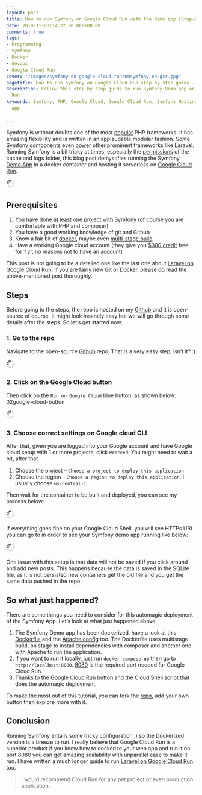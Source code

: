 ```yaml
---
layout: post
title: How to run Symfony on Google Cloud Run with the demo app [Step-by-Step Guide]
date: 2019-11-03T14:22:00.000+00:00
comments: true
tags:
- Programming
- Symfony
- Docker
- devops
- Google Cloud Run
cover: "/images/symfony-on-google-cloud-run/00symfony-on-gcr.jpg"
pagetitle: How to Run Symfony on Google Cloud Run step by step guide - demo app
description: Follow this step by step guide to run Symfony Demo app on Google Cloud
  Run
keywords: Symfony, PHP, Google Cloud, Google Cloud Run, Symfony Hosting, Symfony Demo
  app

---
```

Symfony is without doubts one of the most [popular](https://raygun.com/blog/top-php-frameworks/) PHP frameworks. It has amazing flexibility and is written in an applaudable modular fashion. Some Symfony components even [power](https://symfony.com/projects/laravel) other prominent frameworks like Laravel. Running Symfony is a bit tricky at times, especially the [permissions](https://symfony.com/doc/current/setup/file_permissions.html) of the cache and logs folder, this blog post demystifies running the Symfony [Demo App](https://github.com/symfony/demo) in a docker container and hosting it serverless on [Google Cloud Run](https://cloud.google.com/run/).

<img class="center" src="/images/generic/loading.gif" data-echo="/images/symfony-on-google-cloud-run/00symfony-on-gcr.jpg" title="Get Symfony running on Google Cloud Run with the demo app" alt="Get Symfony running on Google Cloud Run with the demo app">

<!-- more -->

## Prerequisites

1. You have done at least one project with Symfony (of course you are comfortable with PHP and composer)
1. You have a good working knowledge of git and Github
1. Know a fair bit of [docker](https://geshan.com.np/blog/categories/docker/), maybe even [multi-stage build](/blog/2019/11/how-to-use-docker-multi-stage-build/)
1. Have a working Google cloud account (they give you [$300 credit](https://cloud.google.com/free/) free for 1 yr, no reasons not to have an account)

This post is not going to be a detailed one like the last one about [Laravel on Google Cloud Run](https://geshan.com.np/blog/2019/10/get-laravel-6-running-on-google-cloud-run-step-by-step-with-ci/). If you are fairly new Git or Docker, please do read the above-mentioned post thoroughly.

## Steps

Before going to the steps, the repo is hosted on my [Github](https://github.com/geshan/symfony-demo-google-cloud-run) and it is open-source of course. It might look insanely easy but we will go through some details after the steps. So let’s get started now:

### 1. Go to the repo

Navigate to the open-source [Github](https://github.com/geshan/symfony-demo-google-cloud-run) repo. That is a very easy step, isn’t it? :)

<img class="center" src="/images/generic/loading.gif" data-echo="/images/symfony-on-google-cloud-run/01github-repo.jpg" title="Github repo with Symfony demo app dockerized and ready for Google Cloud Run" alt="Github repo with Symfony demo app dockerized and ready for Google Cloud Run">

### 2. Click on the Google Cloud button

Then click on the `Run on Google Cloud` blue button, as shown below: 02google-cloud-button

<img class="center" src="/images/generic/loading.gif" data-echo="/images/symfony-on-google-cloud-run/02google-cloud-button.jpg" title="Just click the Google Cloud button and see it roll" alt="Just click the Google Cloud button and see it roll">

### 3. Choose correct settings on Google cloud CLI

After that, given you are logged into your Google account and have Google cloud setup with 1 or more projects, click `Proceed`. You might need to wait a bit, after that

1. Choose the project – `Choose a project to deploy this application`
1. Choose the region – `Choose a region to deploy this application`, I usually choose `us-central-1`

Then wait for the container to be built and deployed, you can see my process below:

<img class="center" src="/images/generic/loading.gif" data-echo="/images/symfony-on-google-cloud-run/03deploy-symfony.jpg" title="Steps to deploy Symfony on Google Cloud Run" alt="Steps to deploy Symfony on Google Cloud Run">

If everything goes fine on your Google Cloud Shell, you will see HTTPs URL you can go to in order to see your Symfony demo app running like below:

<img class="center" src="/images/generic/loading.gif" data-echo="/images/symfony-on-google-cloud-run/04symfony-running.jpg" title="Symfony running on Google Cloud Run" alt="Symfony running on Google Cloud Run">

One issue with this setup is that data will not be saved if you click around and add new posts. This happens because the data is saved in the SQLite file, as it is not persisted new containers get the old file and you get the same data pushed in the repo.

## So what just happened?

There are some things you need to consider for this automagic deployment of the Symfony App. Let’s look at what just happened above:

1. The Symfony Demo app has been dockerized, have a look at this [Dockerfile](https://github.com/geshan/symfony-demo-google-cloud-run/blob/master/Dockerfile) and the [Apache config](https://github.com/geshan/symfony-demo-google-cloud-run/blob/master/docker/000-default.conf) too. The Dockerfile uses multistage build, on stage to install dependencies with composer and another one with Apache to run the application.
1. If you want to run it locally, just run `docker-compose up` then go to `http://localhost:8080`. [8080](https://cloud.google.com/run/docs/reference/container-contract) is the required port needed for Google Cloud Run.
1. Thanks to the [Google Cloud Run button](https://cloud.google.com/blog/products/serverless/introducing-cloud-run-button-click-to-deploy-your-git-repos-to-google-cloud) and the Cloud Shell script that does the automagic deployment.

To make the most out of this tutorial, you can fork the [repo](https://github.com/geshan/symfony-demo-google-cloud-run), add your own button then explore more with it.

## Conclusion

Running Symfony entails some tricky configuration :) so the Dockerized version is a breeze to run. I really believe that Google Cloud Run is a superior product if you know how to dockerize your web app and run it on port 8080 you can get amazing scalability with unparallel ease to make it run. I have written a much longer guide to run [Laravel on Google Cloud Run](https://geshan.com.np/blog/2019/10/get-laravel-6-running-on-google-cloud-run-step-by-step-with-ci/) too.

> I would recommend Cloud Run for any pet project or even production application.